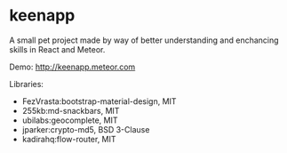 # keenapp
A small pet project made by way of better understanding and enchancing skills in React and Meteor.

Demo: http://keenapp.meteor.com

Libraries: 
  -  FezVrasta:bootstrap-material-design, MIT
  -  255kb:md-snackbars, MIT
  -  ubilabs:geocomplete, MIT
  -  jparker:crypto-md5, BSD 3-Clause
  -  kadirahq:flow-router, MIT
